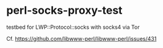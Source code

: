 # perl-socks-proxy-test
 testbed for LWP::Protocol::socks with socks4 via Tor

Cf. https://github.com/libwww-perl/libwww-perl/issues/431
